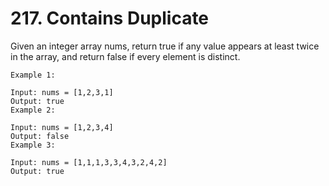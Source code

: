 # 217. Contains Duplicate

Given an integer array nums, return true if any value appears at least twice in the array, and return false if every element is distinct.

```text
Example 1:

Input: nums = [1,2,3,1]
Output: true
Example 2:

Input: nums = [1,2,3,4]
Output: false
Example 3:

Input: nums = [1,1,1,3,3,4,3,2,4,2]
Output: true
```